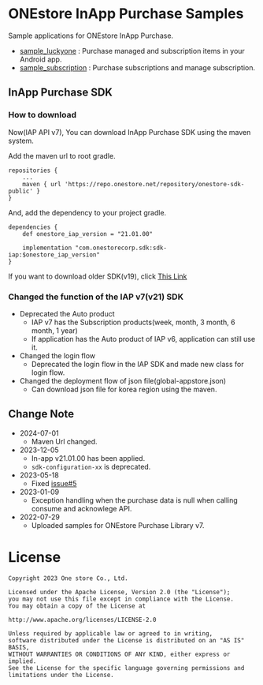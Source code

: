 # ONEstore InApp Purchase Samples
Sample applications for ONEstore InApp Purchase. 

* [sample_luckyone](https://github.com/ONE-store/onestore_iap_release/tree/master/onestore_iap_sample/sample_luckyone) : Purchase managed and subscription items in your Android app.
* [sample_subscription](https://github.com/ONE-store/onestore_iap_release/tree/master/onestore_iap_sample/sample_subscription) : Purchase subscriptions and manage subscription.

## InApp Purchase SDK
### How to download
Now(IAP API v7), You can download InApp Purchase SDK using the maven system.

Add the maven url to root gradle.

```
repositories {
    ...
    maven { url 'https://repo.onestore.net/repository/onestore-sdk-public' }
}
```

And, add the dependency to your project gradle.

```
dependencies {
    def onestore_iap_version = "21.01.00"
    
    implementation "com.onestorecorp.sdk:sdk-iap:$onestore_iap_version"
}
```

If you want to download older SDK(v19), click [This Link](https://github.com/ONE-store/onestore_iap_release/tree/iap19-release/android_app_sample/app/libs)

### Changed the function of the IAP v7(v21) SDK
* Deprecated the Auto product
	* IAP v7 has the Subscription products(week, month, 3 month, 6 month, 1 year)
	* If application has the Auto product of IAP v6, application can still use it.
* Changed the login flow
	* Deprecated the login flow in the IAP SDK and made new class for login flow.
* Changed the deployment flow of json file(global-appstore.json)
	* Can download json file for korea region using the maven.

## Change Note
* 2024-07-01
  	* Maven Url changed.
* 2023-12-05
  	* In-app v21.01.00 has been applied.
  	* `sdk-configuration-xx` is deprecated.  
* 2023-05-18
	* Fixed [issue#5](https://github.com/ONE-store/onestore_iap_release/issues/5)
* 2023-01-09
	* Exception handling when the purchase data is null when calling consume and acknowlege API.
* 2022-07-29 
	* Uploaded samples for ONEstore Purchase Library v7. 


# License
```
Copyright 2023 One store Co., Ltd.

Licensed under the Apache License, Version 2.0 (the "License"); 
you may not use this file except in compliance with the License.
You may obtain a copy of the License at

http://www.apache.org/licenses/LICENSE-2.0

Unless required by applicable law or agreed to in writing, 
software distributed under the License is distributed on an "AS IS" BASIS, 
WITHOUT WARRANTIES OR CONDITIONS OF ANY KIND, either express or implied. 
See the License for the specific language governing permissions and
limitations under the License.
```
